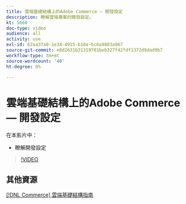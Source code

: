 ```yaml
---
title: 雲端基礎結構上的Adobe Commerce — 開發設定
description: 瞭解雲端專案的開發設定。
kt: 5660
doc-type: video
audience: all
activity: use
exl-id: 62aa37a0-1e34-4915-b16e-6c6a9803a967
source-git-commit: e8d2631b31319701beb327f42fdf1372d9dad9b7
workflow-type: tm+mt
source-wordcount: '40'
ht-degree: 0%

---
```


# 雲端基礎結構上的Adobe Commerce — 開發設定

在本影片中：

- 瞭解開發設定

>[!VIDEO](https://video.tv.adobe.com/v/35696?quality=12&learn=on)

## 其他資源

[[!DNL Commerce] 雲端基礎結構指南](https://experienceleague.adobe.com/docs/commerce-cloud-service/user-guide/overview.html)
